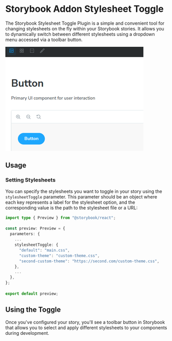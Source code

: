 # Storybook Addon Stylesheet Toggle

The Storybook Stylesheet Toggle Plugin is a simple and convenient tool for changing stylesheets on the fly within your Storybook stories. It allows you to dynamically switch between different stylesheets using a dropdown menu accessed via a toolbar button.

![](preview.gif)


## Usage

### Setting Stylesheets

You can specify the stylesheets you want to toggle in your story using the `stylesheetToggle` parameter. This parameter should be an object where each key represents a label for the stylesheet option, and the corresponding value is the path to the stylesheet file or a URL:

```typescript
import type { Preview } from "@storybook/react";

const preview: Preview = {
  parameters: {
    ...
    stylesheetToggle: {
      "default": "main.css",
      "custom-theme": "custom-theme.css",
      "second-custom-theme": "https://second.com/custom-theme.css",
    },
    ...
  },
};

export default preview;

```


## Using the Toggle
Once you've configured your story, you'll see a toolbar button in Storybook that allows you to select and apply different stylesheets to your components during development.
